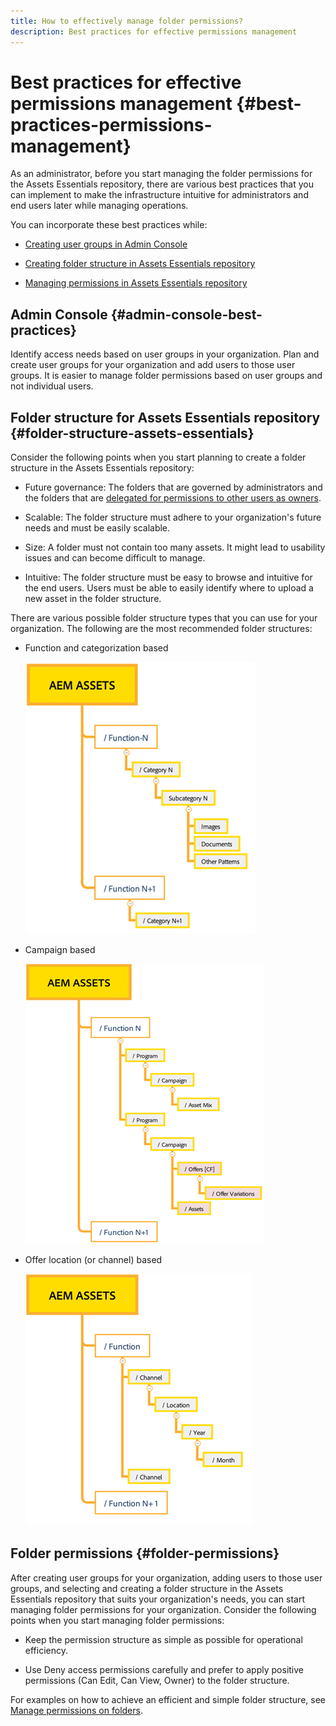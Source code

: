 ```yaml
---
title: How to effectively manage folder permissions?
description: Best practices for effective permissions management
---
```

# Best practices for effective permissions management {#best-practices-permissions-management}

As an administrator, before you start managing the folder permissions for the Assets Essentials repository, there are various best practices that you can implement to make the infrastructure intuitive for administrators and end users later while managing operations.

You can  incorporate these best practices while:

* [Creating user groups in Admin Console](#admin-console-best-practices)

* [Creating folder structure in Assets Essentials repository](#folder-structure-assets-essentials)

* [Managing permissions in Assets Essentials repository](#folder-permissions)

## Admin Console {#admin-console-best-practices}

Identify access needs based on user groups in your organization. Plan and create user groups for your organization and add users to those user groups. It is easier to manage folder permissions based on user groups and not individual users.

## Folder structure for Assets Essentials repository {#folder-structure-assets-essentials}

Consider the following points when you start planning to create a folder structure in the Assets Essentials repository:

* Future governance: The folders that are governed by administrators and the folders that are [delegated for permissions to other users as owners](manage-permissions.md##manage-permissions-folders).

* Scalable: The folder structure must adhere to your organization's future needs and must be easily scalable.

* Size: A folder must not contain too many assets. It might lead to usability issues and can become difficult to manage.

* Intuitive: The folder structure must be easy to browse and intuitive for the end users. Users must be able to easily identify where to upload a new asset in the folder structure.

There are various possible folder structure types that you can use for your organization. The following are the most recommended folder structures: 

* Function and categorization based

   ![Function and Categorization](assets/function-categorization.png)

* Campaign based

   ![Caampaign Based](assets/campaign-based.png)

* Offer location (or channel) based

   ![Offer Location Based](assets/offer-location.png)


## Folder permissions {#folder-permissions}

After creating user groups for your organization, adding users to those user groups, and selecting and creating a folder structure in the Assets Essentials repository that suits your organization's needs, you can start managing folder permissions for your organization. Consider the following points when you start managing folder permissions:

* Keep the permission structure as simple as possible for operational efficiency.

* Use Deny access permissions carefully and prefer to apply positive permissions (Can Edit, Can View, Owner) to the folder structure.

For examples on how to achieve an efficient and simple folder structure, see [Manage permissions on folders](manage-permissions.md##manage-permissions-folders).

